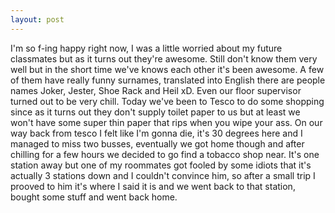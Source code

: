 ```yaml
---
layout: post
---
```

I'm so f-ing happy right now, I was a little worried about my future classmates but as it turns out they're awesome. Still don't know them very well but in the short time we've knows each other it's been awesome. A few of them have really funny surnames, translated into English there are people names Joker, Jester, Shoe Rack and Heil xD. Even our floor supervisor turned out to be very chill. Today we've been to Tesco to do some shopping since as it turns out they don't supply toilet paper to us but at least we won't have some super thin paper that rips when you wipe your ass. On our way back from tesco I felt like I'm gonna die, it's 30 degrees here and I managed to miss two busses, eventually we got home though and after chilling for a few hours we decided to go find a tobacco shop near. It's one station away but one of my roommates got fooled by some idiots that it's actually 3 stations down and I couldn't convince him, so after a small trip I prooved to him it's where I said it is and we went back to that station, bought some stuff and went back home. 